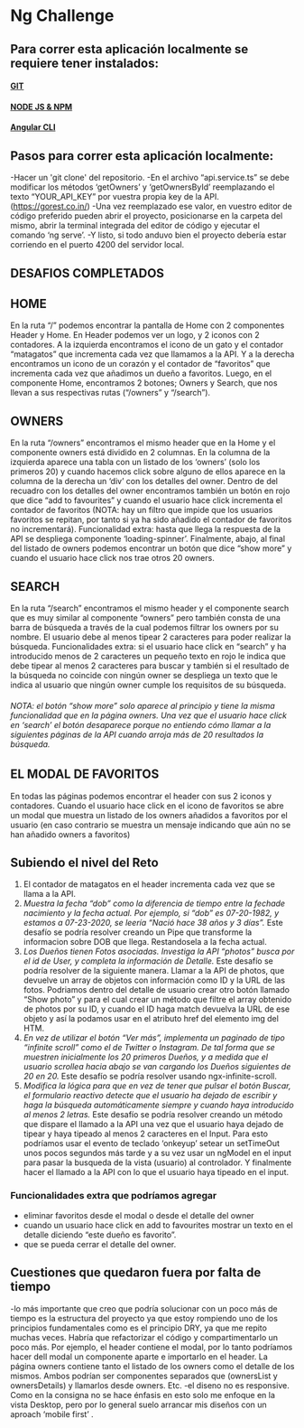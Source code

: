 # Ng Challenge

## Para correr esta aplicación localmente se requiere tener instalados: 
#### [GIT](https://git-scm.com/book/en/v2/Getting-Started-Installing-Git)
#### [NODE JS & NPM](https://nodejs.org/en/)
#### [Angular CLI](https://github.com/angular/angular-cli)

## Pasos para correr esta aplicación localmente:
-Hacer un 'git clone' del repositorio. 
-En el archivo “api.service.ts” se debe modificar los métodos ‘getOwners’ y ‘getOwnersById’ reemplazando el texto “YOUR_API_KEY” por vuestra propia key de la API. (https://gorest.co.in/)
-Una vez reemplazado ese valor, en vuestro editor de código preferido pueden abrir el proyecto, posicionarse en la carpeta del mismo, abrir la terminal integrada del editor de código y ejecutar el comando ‘ng serve’.
-Y listo, si todo anduvo bien el proyecto debería estar corriendo en el puerto 4200 del servidor local. 

## DESAFIOS COMPLETADOS 
## HOME
En la ruta “/” podemos encontrar la pantalla de Home con 2 componentes Header y Home. En Header podemos ver un logo, y 2 iconos con 2 contadores. A la izquierda encontramos el icono de un gato y el contador “matagatos” que incrementa cada vez que llamamos a la API. Y a la derecha encontramos un icono de un corazón y el contador de “favoritos” que incrementa cada vez que añadimos un dueño a favoritos. 
Luego, en el componente Home, encontramos 2 botones; Owners y Search, que nos llevan a sus respectivas rutas (“/owners” y “/search”). 
## OWNERS
En la ruta “/owners” encontramos el mismo header que en la Home y el componente owners está dividido en 2 columnas. En la columna de la izquierda aparece una tabla con un listado de los ‘owners’ (solo los primeros 20) y cuando hacemos click sobre alguno de ellos aparece en la columna de la derecha un ‘div’ con los detalles del owner. Dentro de del recuadro con los detalles del owner encontramos también un botón en rojo que dice “add to favourites” y cuando el usuario hace click incrementa el contador de favoritos (NOTA: hay un filtro que impide que los usuarios favoritos se repitan, por tanto si ya ha sido añadido el contador de favoritos no incrementará). 
Funcionalidad extra: hasta que llega la respuesta de la API se despliega componente ‘loading-spinner’. 
Finalmente, abajo, al final del listado de owners podemos encontrar un botón que dice “show more” y cuando el usuario hace click nos trae otros 20 owners.
## SEARCH
En la ruta “/search” encontramos el mismo header y el componente search que es muy similar al componente “owners” pero también consta de una barra de búsqueda a través de la cual podemos filtrar los owners por su nombre. El usuario debe al menos tipear 2 caracteres para poder realizar la búsqueda. 
Funcionalidades extra: si el usuario hace click en “search” y ha introducido menos de 2 caracteres un pequeño texto en rojo le indica que debe tipear al menos 2 caracteres para buscar y también si el resultado de la búsqueda no coincide con ningún owner se despliega un texto que le indica al usuario que ningún owner cumple los requisitos de su búsqueda. 
###### *NOTA: el botón “show more” solo aparece al principio y tiene la misma funcionalidad que en la página owners. Una vez que el usuario hace click en ‘search’ el botón desaparece porque no entiendo cómo llamar a la siguientes páginas de la API cuando arroja más de 20 resultados la búsqueda.* 
## EL MODAL DE FAVORITOS
En todas las páginas podemos encontrar el header con sus 2 iconos y contadores. Cuando el usuario hace click en el icono de favoritos se abre un modal que muestra un listado de los owners añadidos a favoritos por el usuario (en caso contrario se muestra un mensaje indicando que aún no se han añadido owners a favoritos)


## Subiendo el nivel del Reto
1. El contador de matagatos en el header incrementa cada vez que se llama a la API. 
2. *Muestra la fecha “dob” como la diferencia de tiempo entre la fechade nacimiento y la fecha actual. Por ejemplo, si “dob” es 07-20-1982, y estamos a 07-23-2020, se leería “Nació hace 38 años y 3 días”.*
Este desafío se podría resolver creando un Pipe que transforme la informacion sobre DOB que llega. Restandosela a la fecha actual.
3. *Los Dueños tienen Fotos asociadas. Investiga la API “photos” busca por el id de User, y completa la información de Detalle.*
Este desafío se podría resolver de la siguiente manera. Llamar a la API de photos, que devuelve un array de objetos con información como ID y la URL de las fotos. 
Podriamos dentro del detalle de usuario crear otro botón llamado “Show photo” y para el cual crear un método que filtre el array obtenido de photos por su ID, y cuando el ID haga match devuelva la URL de ese objeto y así la podamos usar en el atributo href del elemento img del HTM.
4. *En vez de utilizar el botón “Ver más”, implementa un paginado de tipo “infinite scroll” como el de Twitter o Instagram. De tal forma que se muestren inicialmente los 20 primeros Dueños, y a medida que el usuario scrollea hacia abajo se van cargando los Dueños siguientes de 20 en 20.*
Este desafío se podría resolver usando ngx-infinite-scroll. 
5. *Modifica la lógica para que en vez de tener que pulsar el botón Buscar, el formulario reactivo detecte que el usuario ha dejado de escribir y haga la búsqueda automáticamente siempre y cuando haya introducido al menos 2 letras.*
Este desafío se podría resolver creando un método que dispare el llamado a la API una vez que el usuario haya dejado de tipear y haya tipeado al menos 2 caracteres en el Input. Para esto podríamos usar el evento de teclado ‘onkeyup’ setear un setTimeOut unos pocos segundos más tarde y a su vez usar un ngModel en el input para pasar la busqueda de la vista (usuario) al controlador. Y finalmente hacer el llamado a la API con lo que el usuario haya tipeado en el input. 

### Funcionalidades extra que podríamos agregar 
- eliminar favoritos desde el modal o desde el detalle del owner
- cuando un usuario hace click en add to favourites mostrar un texto en el detalle diciendo “este dueño es favorito”.  
- que se pueda cerrar el detalle del owner.


## Cuestiones que quedaron fuera por falta de tiempo
-lo más importante que creo que podría solucionar con un poco más de tiempo es la estructura del proyecto ya que estoy rompiendo uno de los principios fundamentales como es el principio DRY, ya que me repito muchas veces. Habría que refactorizar el código y compartimentarlo un poco más.
Por ejemplo, el header contiene el modal, por lo tanto podríamos hacer dell modal un componente aparte e importarlo en el header. La página owners contiene tanto el listado de los owners como el detalle de los mismos. Ambos podrían ser componentes separados que (ownersList y ownersDetails) y llamarlos desde owners. Etc. 
-el diseno no es responsive. Como en la consigna no se hace énfasis en esto solo me enfoque en la vista Desktop, pero por lo general suelo arrancar mis diseños con un aproach ‘mobile first’ .







